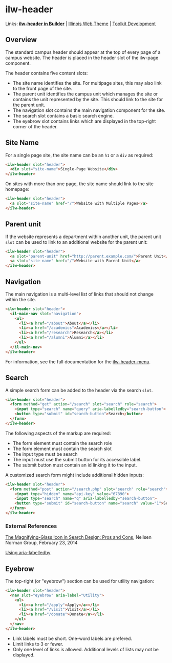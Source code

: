 # ilw-header

Links: **[ilw-header in Builder](https://builder3.toolkit.illinois.edu/component/ilw-header/index.html)** | 
[Illinois Web Theme](https://webtheme.illinois.edu/) | 
[Toolkit Development](https://github.com/web-illinois/toolkit-management)

## Overview

The standard campus header should appear at the top of every page of a campus website.
The header is placed in the header slot of the ilw-page component.

The header contains five content slots:

- The site name identifies the site. For multipage sites, this may also link to the front page of the site.
- The parent unit identifies the campus unit which manages the site or contains the unit represented by the site. This should link to the site for the parent unit.
- The navigation slot contains the main navigation component for the site.
- The search slot contains a basic search engine.
- The eyebrow slot contains links which are displayed in the top-right corner of the header.

## Site Name

For a single page site, the site name can be an `h1` or a `div` as required:

```html
<ilw-header slot="header">
  <div slot="site-name">Single-Page Website</div>
</ilw-header>
```
On sites with more than one page, the site name should link to the site homepage:

```html
<ilw-header slot="header">
  <a slot="site-name" href="/">Website with Multiple Pages</a>
</ilw-header>
```
## Parent unit

If the website represents a department within another unit, the parent unit `slot` can be used to link to an additional website for the parent unit:

```html
<ilw-header slot="header">
  <a slot="parent-unit" href="http://parent.example.com/">Parent Unit</a>
  <a slot="site-name" href="/">Website with Parent Unit</a>
</ilw-header>
```
## Navigation

The main navigation is a multi-level list of links that should not change within the site.

```html
<ilw-header slot="header">
  <il-main-nav slot="navigation">
    <ul>
      <li><a href="/about">About</a></li>
      <li><a href="/academics">Academics</a></li>
      <li><a href="/research">Research</a></li>
      <li><a href="/alumni">Alumni</a></li>
    </ul>
  </il-main-nav>
</ilw-header>
```
For information, see the full documentation for the [ilw-header-menu](https://github.com/web-illinois/ilw-header-menu).

## Search

A simple search form can be added to the header via the search `slot`.

```html
<ilw-header slot="header">
  <form method="get" action="/search" slot="search" role="search">
    <input type="search" name="query" aria-labelledby="search-button">
    <button type="submit" id="search-button">Search</button>
  </form>
</ilw-header>
```
The following aspects of the markup are required:

- The form element must contain the search role
- The form element must contain the search slot
- The input type must be search
- The input must use the submit button for its accessible label.
- The submit button must contain an id linking it to the input.

A customized search form might include additional hidden inputs:

```html
<ilw-header slot="header">
  <form method="post" action="/search.php" slot="search" role="search">
    <input type="hidden" name="api-key" value="67890">
    <input type="search" name="q" aria-labelledby="search-button">
    <button type="submit" id="search-button" name="search" value="1">Search</button>
  </form>
</ilw-header>
```
### External References

[The Magnifying-Glass Icon in Search Design: Pros and Cons](https://www.nngroup.com/articles/magnifying-glass-icon/), Neilsen Norman Group, February 23, 2014

[Using aria-labelledby](https://www.w3.org/WAI/tutorials/forms/labels/#using-aria-labelledby)

## Eyebrow

The top-right (or "eyebrow") section can be used for utility navigation:

```html
<ilw-header slot="header">
  <nav slot="eyebrow" aria-label="Utility">
    <ul>
      <li><a href="/apply">Apply</a></li>
      <li><a href="/visit">Visit</a></li>
      <li><a href="/donate">Donate</a></li>
    </ul>
  </nav>
</ilw-header>
```
- Link labels must be short. One-word labels are prefered.
- Limit links to 3 or fewer.
- Only one level of links is allowed. Additional levels of lists may not be displayed.
